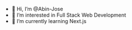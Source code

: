 - 👋 Hi, I’m @Abin-Jose
- 👀 I’m interested in Full Stack Web Development
- 🌱 I’m currently learning Next.js
<!-- 💞️ I’m looking to collaborate on ...
- 📫 How to reach me ...--->

<!---
Abin-Jose/Abin-Jose is a ✨ special ✨ repository because its `README.md` (this file) appears on your GitHub profile.
You can click the Preview link to take a look at your changes.
--->
